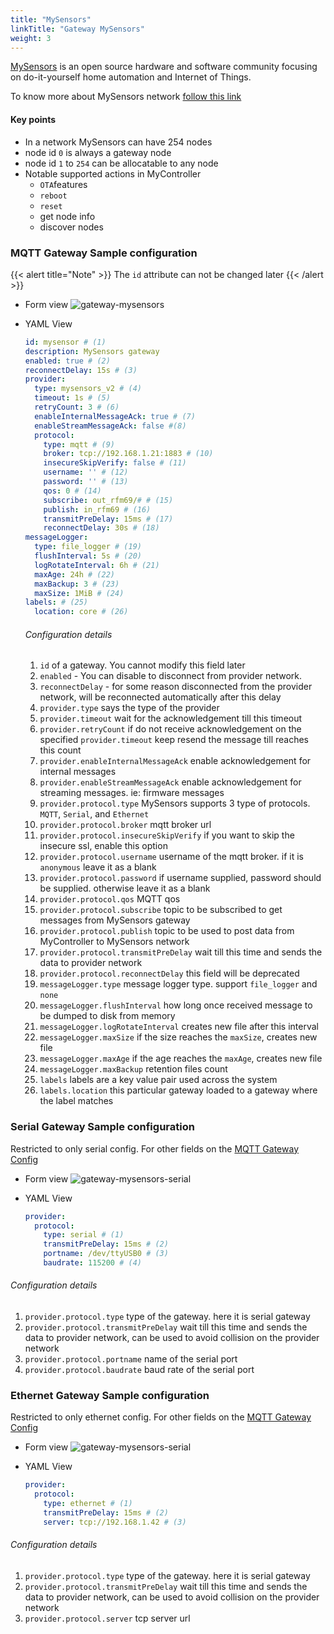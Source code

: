 ```yaml
---
title: "MySensors"
linkTitle: "Gateway MySensors"
weight: 3
---
```


[MySensors](https://www.mysensors.org/) is an open source hardware and software community focusing on do-it-yourself home automation and Internet of Things.

To know more about MySensors network [follow this link](https://www.mysensors.org/about/network)

#### Key points
* In a network MySensors can have 254 nodes
* node id `0` is always a gateway node
* node id `1` to `254` can be allocatable to any node
* Notable supported actions in MyController
  * `OTA`features
  * `reboot`
  * `reset`
  * get node info
  * discover nodes

### MQTT Gateway Sample configuration
{{< alert title="Note" >}}
The `id` attribute can not be changed later
{{< /alert >}}
* Form view
  ![gateway-mysensors](/doc-images/gateway-mysensors.png)

* YAML View
  ```yaml
  id: mysensor # (1)
  description: MySensors gateway
  enabled: true # (2)
  reconnectDelay: 15s # (3)
  provider:
    type: mysensors_v2 # (4)
    timeout: 1s # (5)
    retryCount: 3 # (6)
    enableInternalMessageAck: true # (7)
    enableStreamMessageAck: false #(8)
    protocol:
      type: mqtt # (9)
      broker: tcp://192.168.1.21:1883 # (10)
      insecureSkipVerify: false # (11)
      username: '' # (12)
      password: '' # (13) 
      qos: 0 # (14)
      subscribe: out_rfm69/# # (15)
      publish: in_rfm69 # (16)
      transmitPreDelay: 15ms # (17)
      reconnectDelay: 30s # (18)      
  messageLogger:
    type: file_logger # (19)
    flushInterval: 5s # (20)
    logRotateInterval: 6h # (21)
    maxAge: 24h # (22)
    maxBackup: 3 # (23)
    maxSize: 1MiB # (24)
  labels: # (25)
    location: core # (26)
  ```

  ###### Configuration details
  1. `id` of a gateway. You cannot modify this field later
  2. `enabled` - You can disable to disconnect from provider network.
  3. `reconnectDelay` - for some reason disconnected from the provider network, will be reconnected automatically after this delay
  4. `provider.type` says the type of the provider
  5. `provider.timeout` wait for the acknowledgement till this timeout
  6. `provider.retryCount` if do not receive acknowledgement on the specified `provider.timeout` keep resend the message till reaches this count
  7. `provider.enableInternalMessageAck` enable acknowledgement for internal messages
  8. `provider.enableStreamMessageAck` enable acknowledgement for streaming messages. ie: firmware messages
  9. `provider.protocol.type` MySensors supports 3 type of protocols. `MQTT`, `Serial`, and `Ethernet`
  10. `provider.protocol.broker` mqtt broker url
  11. `provider.protocol.insecureSkipVerify` if you want to skip the insecure ssl, enable this option
  12. `provider.protocol.username` username of the mqtt broker. if it is `anonymous` leave it as a blank
  13. `provider.protocol.password` if username supplied, password should be supplied. otherwise leave it as a blank
  14. `provider.protocol.qos` MQTT qos
  15. `provider.protocol.subscribe` topic to be subscribed to get messages from MySensors gateway
  16. `provider.protocol.publish` topic to be used to post data from MyController to MySensors network
  17. `provider.protocol.transmitPreDelay` wait till this time and sends the data to provider network
  18. `provider.protocol.reconnectDelay` this field will be deprecated
  19. `messageLogger.type` message logger type. support `file_logger` and `none`
  20. `messageLogger.flushInterval` how long once received message to be dumped to disk from memory
  21. `messageLogger.logRotateInterval` creates new file after this interval
  22. `messageLogger.maxSize` if the size reaches the `maxSize`, creates new file
  23. `messageLogger.maxAge`  if the age reaches the `maxAge`, creates new file
  24. `messageLogger.maxBackup` retention files count
  25. `labels` labels are a key value pair used across the system
  26. `labels.location` this particular gateway loaded to a gateway where the label matches

### Serial Gateway Sample configuration
Restricted to only serial config. For other fields on the [MQTT Gateway Config](/docs/user-interface/resources/gateway-mysensors/#mqtt-gateway-sample-configuration)

* Form view
  ![gateway-mysensors-serial](/doc-images/gateway-mysensors-serial.png)

* YAML View
  ```yaml
  provider:
    protocol:
      type: serial # (1)
      transmitPreDelay: 15ms # (2)
      portname: /dev/ttyUSB0 # (3)
      baudrate: 115200 # (4)
  ```
###### Configuration details
1. `provider.protocol.type` type of the gateway. here it is serial gateway
2. `provider.protocol.transmitPreDelay`  wait till this time and sends the data to provider network, can be used to avoid collision on the provider network
3. `provider.protocol.portname` name of the serial port
4. `provider.protocol.baudrate` baud rate of the serial port

### Ethernet Gateway Sample configuration
Restricted to only ethernet config. For other fields on the [MQTT Gateway Config](/docs/user-interface/resources/gateway-mysensors/#mqtt-gateway-sample-configuration)
* Form view
  ![gateway-mysensors-serial](/doc-images/gateway-mysensors-ethernet.png)

* YAML View
  ```yaml
  provider:
    protocol:
      type: ethernet # (1)
      transmitPreDelay: 15ms # (2)
      server: tcp://192.168.1.42 # (3)
  ```

###### Configuration details
1. `provider.protocol.type` type of the gateway. here it is serial gateway
2. `provider.protocol.transmitPreDelay`  wait till this time and sends the data to provider network, can be used to avoid collision on the provider network
3. `provider.protocol.server` tcp server url

